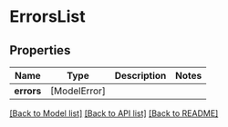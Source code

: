 # ErrorsList

## Properties
Name | Type | Description | Notes
------------ | ------------- | ------------- | -------------
**errors** | [ModelError] |  | 

[[Back to Model list]](../README.md#documentation-for-models) [[Back to API list]](../README.md#documentation-for-api-endpoints) [[Back to README]](../README.md)


